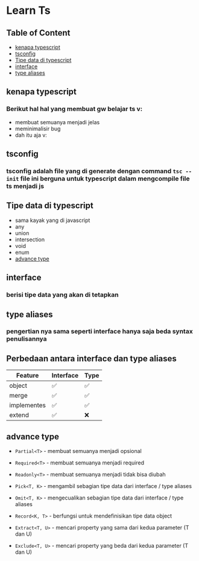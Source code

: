 # Learn Ts

## Table of Content
* [kenapa typescript](#kenapa-typescript)
* [tsconfig](#tsconfig)
* [Tipe data di typescript](#Tipe-data-di-typescript)
* [interface](#interface)
* [type aliases](#type-aliases)

## kenapa typescript
### Berikut hal hal yang membuat gw belajar ts v:
- membuat semuanya menjadi jelas
- meminimalisir bug
- dah itu aja v:

## tsconfig
### tsconfig adalah file yang di generate dengan command `tsc --init` file ini berguna untuk typescript dalam mengcompile file ts menjadi js

## Tipe data di typescript
- sama kayak yang di javascript
- any
- union
- intersection
- void
- enum
- [advance type](#advance-type)

## interface
### berisi tipe data yang akan di tetapkan

## type aliases
### pengertian nya sama seperti interface hanya saja beda syntax penulisannya

## Perbedaan antara interface dan type aliases
| Feature              | Interface | Type |
| -------------------- | --------- | ---- |
| object               | ✅         | ✅    |
| merge                | ✅         | ✅    |
| implementes          | ✅         | ✅    |
| extend               | ✅         | ❌    |

## advance type
- `Partial<T>` - membuat semuanya menjadi opsional

- `Required<T>` - membuat semuanya menjadi required

- `Readonly<T>` - membuat semuanya menjadi tidak bisa diubah

- `Pick<T, K>` - mengambil sebagian tipe data dari interface / type aliases

- `Omit<T, K>` - mengecualikan sebagian tipe data dari interface / type aliases

- `Record<K, T>` - berfungsi untuk mendefinisikan tipe data object

- `Extract<T, U>` - mencari property yang sama dari kedua parameter (T dan U)

- `Exclude<T, U>` - mencari property yang beda dari kedua parameter (T dan U)
